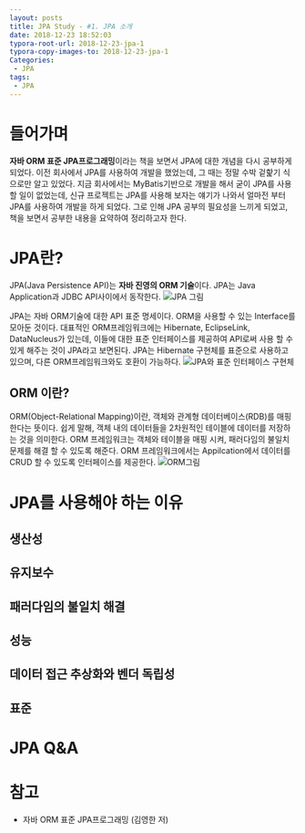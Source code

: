 ```yaml
---
layout: posts
title: JPA Study - #1. JPA 소개
date: 2018-12-23 18:52:03
typora-root-url: 2018-12-23-jpa-1
typora-copy-images-to: 2018-12-23-jpa-1
Categories:
 - JPA
tags:
 - JPA
---
```


# 들어가며

**자바 ORM 표준 JPA프로그래밍**이라는 책을 보면서 JPA에 대한 개념을 다시 공부하게 되었다.
이전 회사에서 JPA를 사용하여 개발을 했었는데, 그 때는 정말 수박 겉핥기 식으로만 알고 있었다. 지금 회사에서는 MyBatis기반으로 개발을 해서 굳이 JPA를 사용 할 일이 없었는데, 신규 프로젝트는 JPA를 사용해 보자는 얘기가 나와서 얼마전 부터 JPA를 사용하여 개발을 하게 되었다. 그로 인해 JPA 공부의 필요성을 느끼게 되었고, 책을 보면서 공부한 내용을 요약하여 정리하고자 한다.

# JPA란?

JPA(Java Persistence API)는 **자바 진영의 ORM 기술**이다.
JPA는 Java Application과 JDBC API사이에서 동작한다.
![JPA 그림]()

JPA는 자바 ORM기술에 대한 API 표준 명세이다. ORM을 사용할 수 있는 Interface를 모아둔 것이다.
대표적인 ORM프레임워크에는 Hibernate, EclipseLink, DataNucleus가 있는데, 이들에 대한 표준 인터페이스를 제공하여 API로써 사용 할 수 있게 해주는 것이 JPA라고 보면된다. JPA는 Hibernate 구현체를 표준으로 사용하고 있으며, 다른 ORM프레임워크와도 호환이 가능하다.
![JPA와 표준 인터페이스 구현체]()

## ORM 이란?
ORM(Object-Relational Mapping)이란, 객체와 관계형 데이터베이스(RDB)를 매핑한다는 뜻이다.
쉽게 말해, 객체 내의 데이터들을 2차원적인 테이블에 데이터를 저장하는 것을 의미한다.
ORM 프레임워크는 객체와 테이블을 매핑 시켜, 패러다임의 불일치 문제를 해결 할 수 있도록 해준다.
ORM 프레임워크에서는 Appilcation에서 데이터를 CRUD 할 수 있도록 인터페이스를 제공한다.
![ORM그림]()


# JPA를 사용해야 하는 이유
## 생산성
## 유지보수
## 패러다임의 불일치 해결
## 성능
## 데이터 접근 추상화와 벤더 독립성
## 표준

# JPA Q&A

# 참고
* 자바 ORM 표준 JPA프로그래밍 (김영한 저)
